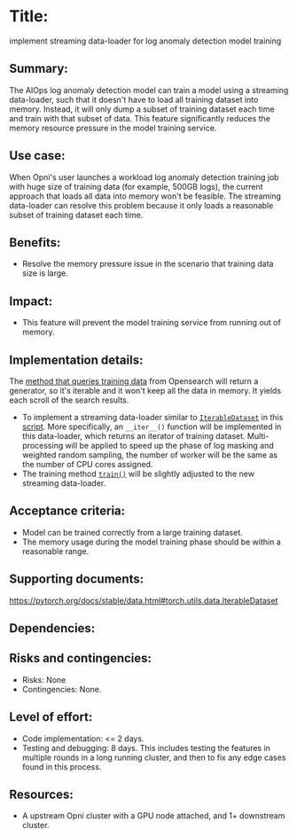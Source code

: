 # Title: 
implement streaming data-loader for log anomaly detection model training

## Summary: 
The AIOps log anomaly detection model can train a model using a streaming data-loader, such that it doesn't have to load all training dataset into memory. Instead, it will only dump a subset of training dataset each time and train with that subset of data. This feature significantly reduces the memory resource pressure in the model training service.

## Use case: 
When Opni's user launches a workload log anomaly detection training job with huge size of training data (for example, 500GB logs), the current approach that loads all data into memory won't be feasible. The streaming data-loader can resolve this problem because it only loads a reasonable subset of training dataset each time.

## Benefits: 
* Resolve the memory pressure issue in the scenario that training data size is large.

## Impact: 
* This feature will prevent the model training service from running out of memory.

## Implementation details: 
The [method that queries training data](https://github.com/rancher/opni-inference-service/blob/main/opnilog-inference-service/opnilog_trainer.py#L46) from Opensearch will return a generator, so it's iterable and it won't keep all the data in memory. It yields each scroll of the search results.
* To implement a streaming data-loader similar to [`IterableDataset`](https://pytorch.org/docs/stable/data.html#torch.utils.data.IterableDataset) in this [script](https://github.com/rancher/opni-inference-service/blob/main/models/opnilog/opnilog_parser.py). More specifically, an `__iter__()` function will be implemented in this data-loader, which returns an iterator of training dataset. Multi-processing will be applied to speed up the phase of log masking and weighted random sampling, the number of worker will be the same as the number of CPU cores assigned.
* The training method [`train()`](https://github.com/rancher/opni-inference-service/blob/main/models/opnilog/opnilog_parser.py#L75) will be slightly adjusted to the new streaming data-loader.

## Acceptance criteria: 
* Model can be trained correctly from a large training dataset.
* The memory usage during the model training phase should be within a reasonable range.


## Supporting documents: 
https://pytorch.org/docs/stable/data.html#torch.utils.data.IterableDataset

## Dependencies: 

## Risks and contingencies: 
* Risks: None
* Contingencies: None. 

## Level of effort: 
* Code implementation: <= 2 days. 
* Testing and debugging: 8 days. This includes testing the features in multiple rounds in a long running cluster, and then to fix any edge cases found in this process.

## Resources: 
* A upstream Opni cluster with a GPU node attached, and 1+ downstream cluster.
